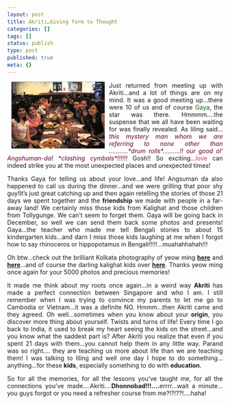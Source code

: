 ```yaml
---
layout: post
title: Akriti…Giving form to Thought
categories: []
tags: []
status: publish
type: post
published: true
meta: {}
---
```

<a href="http://photos1.blogger.com/blogger/6516/1007/1600/akriti_1.jpg"></a><a href="http://photos1.blogger.com/blogger/6516/1007/1600/akriti_1.jpg"></a><img border="0" align="left" width="218" src="/img/akriti_1.jpg" hspace="10" height="156" style="width: 218px; height: 156px" />
<p align="justify">Just returned from meeting up with Akriti…and a lot of things are on my mind. It was a good meeting up…there were 10 of us and of course <font color="#006600">Gaya</font>, the star was there. Hmmmm….the suspense that we all have been waiting for was finally revealed. As liling said…<em><font color="#660033">this mystery man whom we are referring to none other than ...........*drum rolls*..........!! our good ol' Angshuman-da! *clashing cymbals*!!!!!! </font></em>Gosh!! So exciting…<font color="#cc3366">love</font> can indeed strike you at the most unexpected places and unexpected times!</p>
<p align="justify">Thanks Gaya for telling us about your love…and life! Angsuman da also happened to call us during the dinner…and we were grilling that poor shy guy!It’s just great catching up and then again retelling the stories of those 21 days we spent together and the <strong>friendship</strong> we made with people in a far-away land! We certainly miss those kids from Kalighat and those children from Tollygunge. We can’t seem to forget them. Gaya will be going back in December, so well we can send them back some photos and presents! Gaya…the teacher who made me tell Bengali stories to about 15 kindergarten kids…and darn I miss those kids laughing at me when I forgot how to say rhinoceros or hippopotamus in Bengali!!!!!...muahahhahah!!!</p>
<p align="justify">Oh btw…check out the brilliant Kolkata photography of yeow ming <a href="http://blessedi.multiply.com/photos/album/9"><strong>here</strong></a> and <a href="http://blessedi.multiply.com/photos/album/3"><strong>here</strong></a>…and of course the darling kalighat kids over <a href="http://blessedi.multiply.com/photos/album/37"><strong>here</strong></a>. Thanks yeow ming once again for your 5000 photos and precious memories!</p>
<p align="justify">It made me think about my roots once again…in a weird way <strong>Akriti</strong> has made a perfect connection between Singapore and who I am. I still remember when I was trying to convince my parents to let me go to Cambodia or Vietnam…it was a definite NO. Hmmm…then Akriti came and they agreed. Oh well…sometimes when you know about your <strong>origin</strong>, you discover more thing about yourself. Twists and turns of life! Every time I go back to India, it used to break my heart seeing the kids on the street…and you know what the saddest part is? After Akriti you realize that even if you spent 21 days with them…you cannot help them in any little way. Parand was so right…. they are teaching us more about life than we are teaching them! I was talking to liling and well one day I hope to do something…anything…for these <strong>kids</strong>, especially something to do with <strong>education</strong>.</p>
<p align="justify">So for all the memories, for all the lessons you’ve taught me, for all the connections you’ve made….Akriti….<strong>Dhonnobad!!!....</strong>errrr…wait a minute…you guys forgot or you need a refresher course from me?!?!??!....haha!</p>
